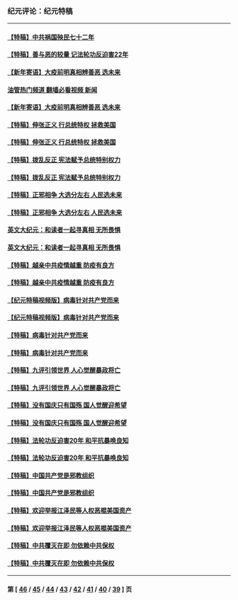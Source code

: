 ### 纪元评论：纪元特稿
---
#### [【特稿】中共祸国殃民七十二年](../../pages/nsc424/n13272607.md?01040330) 
#### [【特稿】善与恶的较量 记法轮功反迫害22年](../../pages/nsc424/n13086597.md?01040330) 
#### [【新年寄语】大疫前明真相辨善恶 选未来](../../pages/nsc424/n12660855.md?01040330) 
#### [油管热门频道 翻墙必看视频 新闻](ok?01040330)
#### [【新年寄语】大疫前明真相辨善恶 选未来](../../pages/nsc424/n12660855.md?01040330) 
#### [【特稿】伸张正义 行总统特权 拯救美国](../../pages/nsc424/n12616806.md?01040330) 
#### [【特稿】伸张正义 行总统特权 拯救美国](../../pages/nsc424/n12616806.md?01040330) 
#### [【特稿】拨乱反正 宪法赋予总统特别权力](../../pages/nsc424/n12598306.md?01040330) 
#### [【特稿】拨乱反正 宪法赋予总统特别权力](../../pages/nsc424/n12598306.md?01040330) 
#### [【特稿】正邪相争 大选分左右 人民选未来](../../pages/nsc424/n12545208.md?01040330) 
#### [【特稿】正邪相争 大选分左右 人民选未来](../../pages/nsc424/n12545208.md?01040330) 
#### [英文大纪元：和读者一起寻真相 无所畏惧](../../pages/nsc424/n12542027.md?01040330) 
#### [英文大纪元：和读者一起寻真相 无所畏惧](../../pages/nsc424/n12542027.md?01040330) 
#### [【特稿】越亲中共疫情越重 防疫有良方](../../pages/nsc424/n12042989.md?01040330) 
#### [【特稿】越亲中共疫情越重 防疫有良方](../../pages/nsc424/n12042989.md?01040330) 
#### [【纪元特稿视频版】病毒针对共产党而来](../../pages/nsc424/n11977328.md?01040330) 
#### [【纪元特稿视频版】病毒针对共产党而来](../../pages/nsc424/n11977328.md?01040330) 
#### [【特稿】病毒针对共产党而来](../../pages/nsc424/n11928818.md?01040330) 
#### [【特稿】病毒针对共产党而来](../../pages/nsc424/n11928818.md?01040330) 
#### [【特稿】九评引领世界 人心觉醒暴政将亡](../../pages/nsc424/n11660496.md?01040330) 
#### [【特稿】九评引领世界 人心觉醒暴政将亡](../../pages/nsc424/n11660496.md?01040330) 
#### [【特稿】没有国庆只有国殇 国人觉醒迎希望](../../pages/nsc424/n11549354.md?01040330) 
#### [【特稿】没有国庆只有国殇 国人觉醒迎希望](../../pages/nsc424/n11549354.md?01040330) 
#### [【特稿】法轮功反迫害20年 和平抗暴唤良知](../../pages/nsc424/n11389135.md?01040330) 
#### [【特稿】法轮功反迫害20年 和平抗暴唤良知](../../pages/nsc424/n11389135.md?01040330) 
#### [【特稿】中国共产党是邪教组织](../../pages/nsc424/n11355551.md?01040330) 
#### [【特稿】中国共产党是邪教组织](../../pages/nsc424/n11355551.md?01040330) 
#### [【特稿】欢迎举报江泽民等人权恶棍美国资产](../../pages/nsc424/n11303040.md?01040330) 
#### [【特稿】欢迎举报江泽民等人权恶棍美国资产](../../pages/nsc424/n11303040.md?01040330) 
#### [【特稿】中共覆灭在即 勿依赖中共保权](../../pages/nsc424/n11278510.md?01040330) 
#### [【特稿】中共覆灭在即 勿依赖中共保权](../../pages/nsc424/n11278510.md?01040330) 

---
#### 第 [ [46](./46.md?01040330) / [45](./45.md?01040330) / [44](./44.md?01040330) / [43](./43.md?01040330) / [42](./42.md?01040330) / [41](./41.md?01040330) / [40](./40.md?01040330) / [39](./39.md?01040330) ] 页
